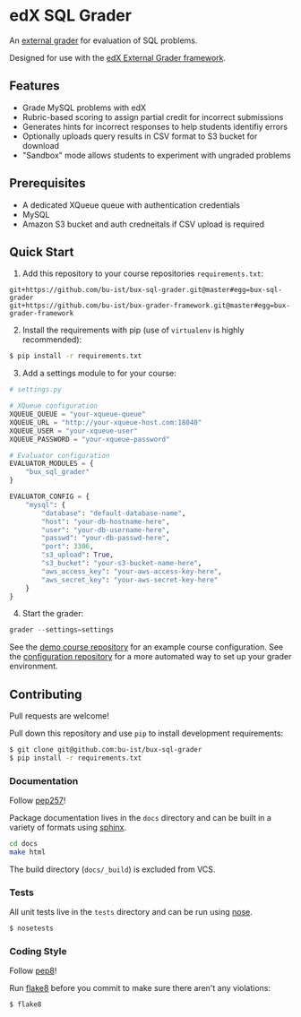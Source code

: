 # edX SQL Grader

An [external grader](http://ca.readthedocs.org/en/latest/problems_tools/external_graders.html) for evaluation of SQL problems.

Designed for use with the [edX External Grader framework](https://github.com/bu-ist/bux-grader-framework/).

## Features

* Grade MySQL problems with edX
* Rubric-based scoring to assign partial credit for incorrect submissions
* Generates hints for incorrect responses to help students identifiy errors
* Optionally uploads query results in CSV format to S3 bucket for download
* "Sandbox" mode allows students to experiment with ungraded problems

## Prerequisites

* A dedicated XQueue queue with authentication credentials
* MySQL
* Amazon S3 bucket and auth credneitals if CSV upload is required

## Quick Start

1. Add this repository to your course repositories `requirements.txt`:

```
git+https://github.com/bu-ist/bux-sql-grader.git@master#egg=bux-sql-grader
git+https://github.com/bu-ist/bux-grader-framework.git@master#egg=bux-grader-framework
```

2. Install the requirements with pip (use of `virtualenv` is highly recommended):

```bash
$ pip install -r requirements.txt
```

3. Add a settings module to for your course:

```python
# settings.py

# XQueue configuration
XQUEUE_QUEUE = "your-xqueue-queue"
XQUEUE_URL = "http://your-xqueue-host.com:18040"
XQUEUE_USER = "your-xqueue-user"
XQUEUE_PASSWORD = "your-xqueue-password"

# Evaluator configuration
EVALUATOR_MODULES = {
    "bux_sql_grader"
}

EVALUATOR_CONFIG = {
    "mysql": {
        "database": "default-database-name",
        "host": "your-db-hostname-here",
        "user": "your-db-username-here",
        "passwd": "your-db-passwd-here",
        "port": 3306,
        "s3_upload": True,
        "s3_bucket": "your-s3-bucket-name-here",
        "aws_access_key": "your-aws-access-key-here",
        "aws_secret_key": "your-aws-secret-key-here"
    }
}
```

4. Start the grader:

```python
grader --settings=settings
```

See the [demo course repository](https://github.com/bu-ist/bux-demo-course-grader) for an example course configuration. See the [configuration repository](https://github.com/bu-ist/bux-grader-configuration) for a more automated way to set up your grader environment.

## Contributing

Pull requests are welcome!

Pull down this repository and use `pip` to install development requirements:

```bash
$ git clone git@github.com:bu-ist/bux-sql-grader
$ pip install -r requirements.txt
```

### Documentation

Follow [pep257](http://legacy.python.org/dev/peps/pep-0257/)!

Package documentation lives in the `docs` directory and can be built in a variety of formats using [sphinx](http://sphinx-doc.org/).

```bash
cd docs
make html
```

The build directory (`docs/_build`) is excluded from VCS.

### Tests

All unit tests live in the `tests` directory and can be run using [nose](https://nose.readthedocs.org/en/latest/).

```bash
$ nosetests
```

### Coding Style

Follow [pep8](http://legacy.python.org/dev/peps/pep-0008/)!

Run [flake8](https://pypi.python.org/pypi/flake8) before you commit to make sure there aren't any violations:

```bash
$ flake8
```

